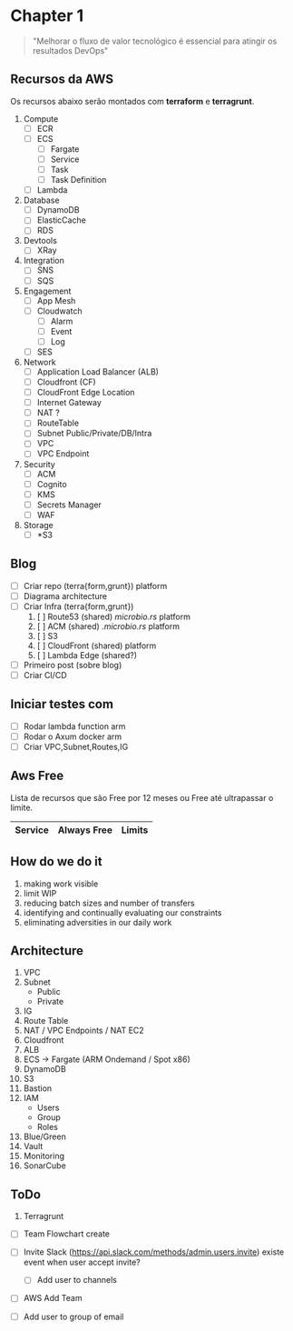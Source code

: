 # Chapter 1

> "Melhorar o fluxo de valor tecnológico é essencial para atingir os resultados DevOps"

## Recursos da AWS

Os recursos abaixo serão montados com **terraform** e **terragrunt**.

1. Compute
    - [ ] ECR
    - [ ] ECS
        - [ ] Fargate
        - [ ] Service
        - [ ] Task
        - [ ] Task Definition
    - [ ] Lambda
2. Database
    - [ ] DynamoDB
    - [ ] ElasticCache
    - [ ] RDS
3. Devtools
    - [ ] XRay
4. Integration
    - [ ] SNS
    - [ ] SQS
5. Engagement
    - [ ] App Mesh
    - [ ] Cloudwatch
        - [ ] Alarm
        - [ ] Event
        - [ ] Log
    - [ ] SES
6. Network
    - [ ] Application Load Balancer (ALB)
    - [ ] Cloudfront (CF)
    - [ ] CloudFront Edge Location
    - [ ] Internet Gateway
    - [ ] NAT ?
    - [ ] RouteTable
    - [ ] Subnet Public/Private/DB/Intra
    - [ ] VPC
    - [ ] VPC Endpoint
7. Security
    - [ ] ACM
    - [ ] Cognito
    - [ ] KMS
    - [ ] Secrets Manager
    - [ ] WAF
8. Storage
    - [ ] *S3

## Blog

* [ ] Criar repo (terra{form,grunt}) platform
* [ ] Diagrama architecture
* [ ] Criar Infra (terra{form,grunt})
    1. [ ] Route53 (shared) *microbio.rs* platform
    2. [ ] ACM (shared) *.microbio.rs* platform
    3. [ ] S3
    3. [ ] CloudFront (shared) platform
    4. [ ] Lambda Edge (shared?)
* [ ] Primeiro post (sobre blog)
* [ ] Criar CI/CD

## Iniciar testes com

* [ ] Rodar lambda function arm
* [ ] Rodar o Axum docker arm
* [ ] Criar VPC,Subnet,Routes,IG

## Aws Free

Lista de recursos que são Free por 12 meses ou Free até ultrapassar o limite.

|Service|Always Free|Limits|
|-------|-----------|------|


## How do we do it

1. making work visible
2. limit WIP
3. reducing batch sizes and number of transfers
4. identifying and continually evaluating our constraints
5. eliminating adversities in our daily work


## Architecture

1. VPC
2. Subnet
    * Public
    * Private
3. IG
4. Route Table
5. NAT / VPC Endpoints / NAT EC2
6. Cloudfront
7. ALB
8. ECS -> Fargate (ARM Ondemand / Spot x86)
9. DynamoDB
10. S3
11. Bastion
12. IAM
    * Users
    * Group
    * Roles
13. Blue/Green
14. Vault
15. Monitoring
16. SonarCube

## ToDo
1. Terragrunt

* [ ] Team Flowchart create
* [ ] Invite Slack (https://api.slack.com/methods/admin.users.invite) existe event when user accept invite?
    * [ ] Add user to channels
* [ ] AWS Add Team
* [ ] Add user to group of email

